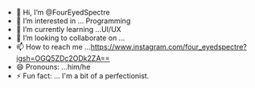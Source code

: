 - 👋 Hi, I’m @FourEyedSpectre
- 👀 I’m interested in ... Programming 
- 🌱 I’m currently learning ...UI/UX
- 💞️ I’m looking to collaborate on ...
- 📫 How to reach me ...https://www.instagram.com/four_eyedspectre?igsh=OGQ5ZDc2ODk2ZA==
- 😄 Pronouns: ...him/he
- ⚡ Fun fact: ... I'm a bit of a perfectionist.

<!---
FourEyedSpectre/FourEyedSpectre is a ✨ special ✨ repository because its `README.md` (this file) appears on your GitHub profile.
You can click the Preview link to take a look at your changes.
--->
